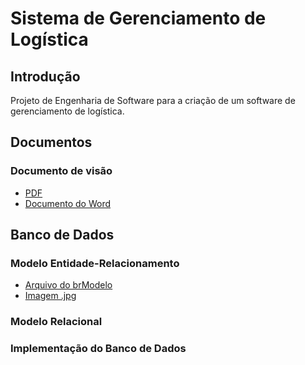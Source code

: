 # Sistema de Gerenciamento de Logística

## Introdução

Projeto de Engenharia de Software para a criação de um software de gerenciamento de logística.

## Documentos

### Documento de visão

- [PDF](https://github.com/DeepBlueMax/Sistema-Gerenciamento-Logistica/blob/master/Docs/Documento%20de%20Vis%C3%A3o.pdf "Documento de Visão.pdf")
- [Documento do Word](https://github.com/DeepBlueMax/Sistema-Gerenciamento-Logistica/blob/master/Docs/Documento%20de%20Vis%C3%A3o.docx "Documento de Visão.docx")

## Banco de Dados

### Modelo Entidade-Relacionamento

- [Arquivo do brModelo](https://github.com/DeepBlueMax/Sistema-Gerenciamento-Logistica/blob/master/Docs/Modelo%20ER.brM "Modelo ER.brm")
- [Imagem .jpg](https://github.com/DeepBlueMax/Sistema-Gerenciamento-Logistica/blob/master/Docs/Modelo%20ER.jpg "Modelo ER.jpg")

### Modelo Relacional

### Implementação do Banco de Dados
